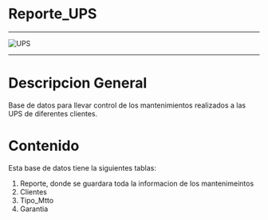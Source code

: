 # Reporte_UPS
<hr>
    <img src="https://www.bing.com/images/create/ups-powest-de-3kva-sin-mostrar-la-marca/1-66a84a5422f34109a73668ec24630e00?id=asMOfL3OPOxe7mmDud1ySg%3D%3D&view=detailv2&idpp=genimg&idpclose=1&thid=OIG1.4Ke8riXKazHGZHWH7b73&frame=sydedg&form=SYDBIC" alt="UPS">
<hr>

# Descripcion General

Base de datos para llevar control de los mantenimientos realizados a las UPS de diferentes clientes.

# Contenido

Esta base de datos tiene la siguientes tablas:

1. Reporte, donde se guardara toda la informacion de los mantenimeintos
2. Clientes
3. Tipo_Mtto
4. Garantia




